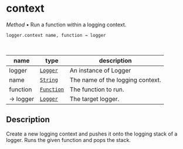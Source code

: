 # context

_Method_ &bull; Run a function within a logging context.

<pre><code>logger.context&nbsp;name,&nbsp;function &rarr; logger</code></pre>
<br>

| name | type | description |
|------|------|-------------|
|logger|[`Logger`][Logger]|An instance of Logger|
|name|[`String`][String]|The name of the logging context.|
|function|[`Function`][Function]|The function to run.|
|&rarr; logger|[`Logger`][Logger]|The target logger.|


## Description

Create a new logging context and pushes it onto the logging stack of a logger. Runs the given function and pops the stack.


[Logger]: /reference/types/logger/index.md
[String]: https://developer.mozilla.org/en-US/docs/Web/JavaScript/Reference/Global_Objects/String
[Function]: https://developer.mozilla.org/en-US/docs/Web/JavaScript/Reference/Global_Objects/Function